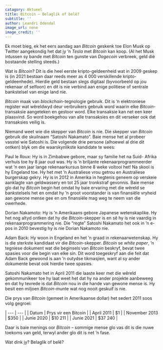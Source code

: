 ```yaml
---
catagory: Aktueel
title: Bitcoin – Belaglik of belê?
subtitle: ''
author: Leandri Odendal
image_url: none
image_credit: ''
---
```


Ek moet bieg, ek het eers aandag aan _Bitcoin_ geskenk toe Elon Musk op Twitter aangekondig het dat jy ’n _Tesla_ met _Bitcoin_ kan koop. (Al het Musk intussen sy bande met _Bitcoin_ ten gunste van _Dogecoin_ verbreek, geld dié bostaande stelling steeds.)

Wat is _Bitcoin_? Dit is die heel eerste kripto-geldeenheid wat in 2009 geskep is (in 2021 bestaan daar reeds meer as 4 000 verskillende kripto-geldeenhede). Hierdie geld bestaan slegs digitaal (byvoorbeeld op jou rekenaar of selfoon) en dit is nie verbind aan enige politiese of sentrale bankstelsel van enige land nie.

_Bitcoin_ maak van _blockchain_-tegnologie gebruik. Dit is ’n elektroniese register wat wêreldwyd deur verbruikers gebruik word waarin elke _Bitcoin_-transaksie aangeteken en gestoor word. Elke transaksie kan net een keer plaasvind. So word boekgehou van alle transaksies en dit verseker ook dat transaksies veilig is.

Niemand weet wie die skepper van _Bitcoin_ is nie. Die skepper van _Bitcoin_ gebruik die skuilnaam “Satoshi Nakamato”. Baie mense het al probeer vasstel wie Satoshi is. Die volgende drie persone (alhoewel al drie dit ontken) blyk om die waarskynlikste kandidate te wees:

Paul le Roux: Hy is in Zimbabwe gebore, maar sy familie het na Suid- Afrika verhuis toe hy 8 jaar oud was. Hy is ’n briljante rekenaarprogrammeerder wat ’n een jaar lange rekenaarkursus binne 8 weke voltooi het! Na skool is hy Engeland toe. Hy het met ’n Australiese vrou getrou en Australiese burgerskap gekry. Hy is in 2012 in Amerika in hegtenis geneem op verskeie aanklagte van geldwassery en tot 25 jaar tronkstraf gevonnis. Baie mense glo dat hy _Bitcoin_ begin het omdat hy baie ervaring met die wêreld se bankstelsels het en omdat hy ’n groot voorstander is van finansiële vryheid aan gewone mense gee en om finansiële mag weg te neem van die owerhede.

Dorian Nakamoto: Hy is ’n Amerikaans gebore Japanese wetenskaplike. Hy het nog altyd ontken dat hy die _Bitcoin_-skepper is en sê hy is nie vaardig in rekenaarprogrammering nie. Die “regte” Satoshi Nakamato het ook in ’n e-pos in 2010 bevestig hy is nie Dorian Nakamoto nie.

Adam Back: Hy woon in Engeland en het ’n graad in rekenaarwetenskap. Hy is die sterkste kandidaat vir die _Bitcoin_-skepper. _Bitcoin_ se _white paper_, ’n tegniese dokument wat die beginsels van _Bitcoin_ beskryf, bevat twee spasies voor die begin van elke sin. Dit word toegeskryf aan die feit dat Adam Back gewoond is aan ’n outydse tikmasjien, want al sy ander dokumente bevat ook hierdie twee spasies.

Satoshi Nakamato het in April 2011 die laaste keer met die wêreld gekommunikeer toe hy laat weet het dat hy na ander projekte aanbeweeg en dat hy tevrede is dat _Bitcoin_ nou in die hande van gewone mense is. Hy besit een miljoen _Bitcoin_-munte wat nog nooit geskuif is nie.

Die prys van _Bitcoin_ (gemeet in Amerikaanse dollar) het sedert 2011 soos volg gegroei:

| --- | --- |
| Datum | Prys vir een Bitcoin |
| April 2011 | $1 |
| November 2013 | $350 |
| Junie 2020 | $10 211 |
| Junie 2021 | $37 240 |

Daar is baie menings oor _Bitcoin_ – sommige mense glo vas dit is die nuwe toekoms van geld, terwyl ander glo dit is net ’n fase.

Wat dink jy? Belaglik of belê?
